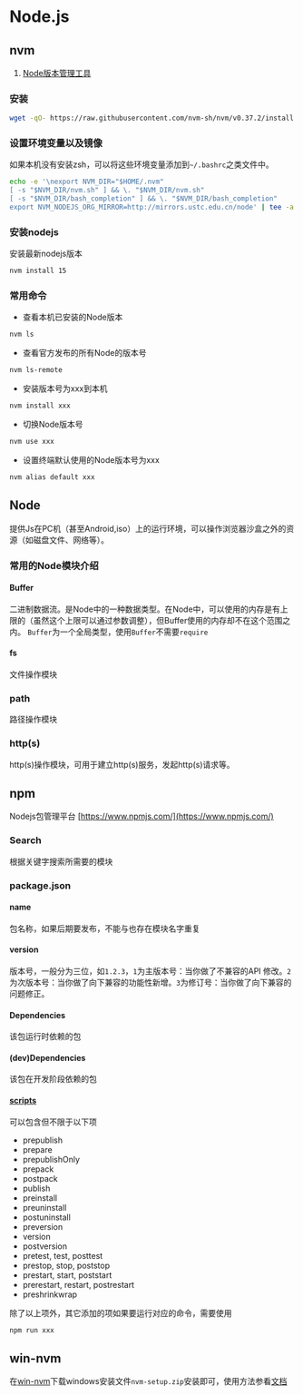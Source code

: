 # Node.js

## nvm

1. [Node版本管理工具](https://github.com/creationix/nvm)

### 安装

```sh
wget -qO- https://raw.githubusercontent.com/nvm-sh/nvm/v0.37.2/install.sh | bash
```

### 设置环境变量以及镜像

如果本机没有安装zsh，可以将这些环境变量添加到`~/.bashrc`之类文件中。

```sh
echo -e '\nexport NVM_DIR="$HOME/.nvm"
[ -s "$NVM_DIR/nvm.sh" ] && \. "$NVM_DIR/nvm.sh"
[ -s "$NVM_DIR/bash_completion" ] && \. "$NVM_DIR/bash_completion"
export NVM_NODEJS_ORG_MIRROR=http://mirrors.ustc.edu.cn/node' | tee -a ~/.zshrc
```

### 安装nodejs

安装最新nodejs版本

```sh
nvm install 15
```

### 常用命令

- 查看本机已安装的Node版本

```sh
nvm ls
```

- 查看官方发布的所有Node的版本号

```sh
nvm ls-remote
```

- 安装版本号为xxx到本机

```sh
nvm install xxx
```

- 切换Node版本号

```sh
nvm use xxx
```

- 设置终端默认使用的Node版本号为xxx

```sh
nvm alias default xxx
```

## Node

提供Js在PC机（甚至Android,iso）上的运行环境，可以操作浏览器沙盒之外的资源（如磁盘文件、网络等）。

### 常用的Node模块介绍

#### Buffer

二进制数据流。是Node中的一种数据类型。在Node中，可以使用的内存是有上限的（虽然这个上限可以通过参数调整），但Buffer使用的内存却不在这个范围之内。
`Buffer`为一个全局类型，使用`Buffer`不需要`require`

#### fs

文件操作模块

### path

路径操作模块

### http(s)

http(s)操作模块，可用于建立http(s)服务，发起http(s)请求等。

## npm

Nodejs包管理平台 [https://www.npmjs.com/](https://www.npmjs.com/)

### Search

根据关键字搜索所需要的模块

### package.json

#### name

包名称，如果后期要发布，不能与也存在模块名字重复

#### version

版本号，一般分为三位，如`1.2.3`，`1`为主版本号：当你做了不兼容的API 修改。`2`为次版本号：当你做了向下兼容的功能性新增。`3`为修订号：当你做了向下兼容的问题修正。

#### Dependencies

该包运行时依赖的包

#### (dev)Dependencies

该包在开发阶段依赖的包

#### [scripts](https://docs.npmjs.com/misc/scripts)

可以包含但不限于以下项

- prepublish
- prepare
- prepublishOnly
- prepack
- postpack
- publish
- preinstall
- preuninstall
- postuninstall
- preversion
- version
- postversion
- pretest, test, posttest
- prestop, stop, poststop
- prestart, start, poststart
- prerestart, restart, postrestart
- preshrinkwrap

除了以上项外，其它添加的项如果要运行对应的命令，需要使用

```sh
npm run xxx
```

## win-nvm

在[win-nvm](https://github.com/coreybutler/nvm-windows/releases)下载windows安装文件`nvm-setup.zip`安装即可，使用方法参看[文档](https://github.com/coreybutler/nvm-windows)
